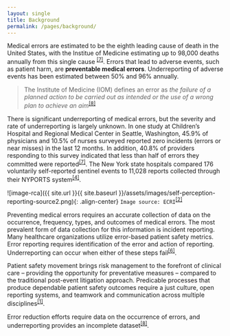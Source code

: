 ```yaml
---
layout: single
title: Background
permalink: /pages/background/
---
```


Medical errors are estimated to be the eighth leading cause of death in the United States, with the Institue of Medicine estimating up to 98,000 deaths annually from this single cause <sup>[[7]](https://rauchb.github.io/RMI-5103/assets/sources/#7)</sup>. Errors that lead to adverse events, such as patient harm, are **preventable medical errors**. Underreporting of adverse events has been estimated between 50% and 96% annually.
> The Institute of Medicine (IOM) defines an error as *the failure of a planned action to be carried out as intended or the use of a wrong plan to achieve an aim*<sup>[[8]](https://rauchb.github.io/RMI-5103/assets/sources/#8)</sup> 

There is significant underreporting of medical errors, but the severity and rate of underreporting is largely unknown. In one study at Children’s Hospital and Regional Medical Center in Seattle, Washington, 45.9% of physicians and 10.5% of nurses surveyed reported zero incidents (errors or near misses) in the last 12 months. In addition, 40.8% of providers responding to this survey indicated that less than half of errors they committed were reported<sup>[[7]](https://rauchb.github.io/RMI-5103/assets/sources/#7)</sup>. The New York state hospitals compared 176 voluntarily self-reported sentinel events to 11,028 reports collected through their NYPORTS system<sup>[[4]](https://rauchb.github.io/RMI-5103/assets/sources/#4)</sup>. 

![image-rca]({{ site.url }}{{ site.baseurl }}/assets/images/self-perception-reporting-source2.png){: .align-center}
`Image source: ECRI`<sup>[[2]](https://rauchb.github.io/RMI-5103/assets/sources/#4)</sup>

Preventing medical errors requires an accurate collection of data on the occurrence, frequency, types, and outcomes of medical errors. The most prevalent form of data collection for this information is incident reporting. Many healthcare organizations utilize error-based patient safety metrics. Error reporting requires identification of the error and action of reporting. Underreporting can occur when either of these steps fail<sup>[[6]](https://rauchb.github.io/RMI-5103/assets/sources/#6)</sup>.   

Patient safety movement brings risk management to the forefront of clinical care – providing the opportunity for preventative measures – compared to the traditional post-event litigation approach. Predicable processes that produce dependable patient safety outcomes require a just culture, open reporting systems, and teamwork and communication across multiple disciplines<sup>[[1]](https://rauchb.github.io/RMI-5103/assets/sources/#1)</sup>.

Error reduction efforts require data on the occurrence of errors, and underreporting provides an incomplete dataset<sup>[[8]](https://rauchb.github.io/RMI-5103/assets/sources/#8)</sup>. 